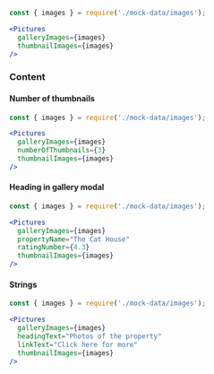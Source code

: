 ```jsx
const { images } = require('./mock-data/images');

<Pictures
  galleryImages={images}
  thumbnailImages={images}
/>
```

### Content

#### Number of thumbnails

```jsx
const { images } = require('./mock-data/images');

<Pictures
  galleryImages={images}
  numberOfThumbnails={3}
  thumbnailImages={images}
/>
```

#### Heading in gallery modal

```jsx
const { images } = require('./mock-data/images');

<Pictures
  galleryImages={images}
  propertyName="The Cat House"
  ratingNumber={4.3}
  thumbnailImages={images}
/>
```

#### Strings

```jsx
const { images } = require('./mock-data/images');

<Pictures
  galleryImages={images}
  headingText="Photos of the property"
  linkText="Click here for more"
  thumbnailImages={images}
/>
```
